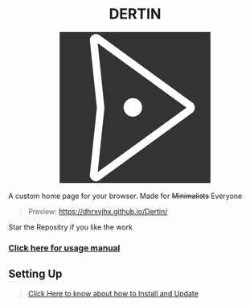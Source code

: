 
<div align="center">
  <h1>DERTIN</h1>
  <img src="img/BG-LOGO-DERTIN.png">
</div>

A custom home page for your browser. Made for ~~Minimalists~~ Everyone

> Preview: https://dhrxvjhx.github.io/Dertin/

Star the Repositry if you like the work

### [Click here for usage manual](https://github.com/dhrxvjhx/Dertin/wiki/Features)


## Setting Up
> [Click Here to know about how to Install and Update ](https://github.com/dhrxvjhx/Dertin/wiki/Installation&Update)
